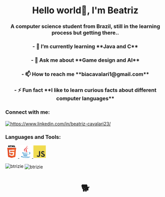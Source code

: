 <h1 align="center">Hello world👋, I'm Beatriz</h1>
<h3 align="center">A computer science student from Brazil, still in the learning process but getting there..</h3>

<h3 align="center">- 🌱 I’m currently learning **Java and C**</h3>
<h3 align="center">- 💬 Ask me about **Game design and AI**</h3>
<h3 align="center">- 📫 How to reach me **biacavalari1@gmail.com**</h3>
<h3 align="center">- ⚡ Fun fact **I like to learn curious facts about different computer languages**</h3>

<h3 align="left">Connect with me:</h3>
<p align="left">
<a href="https://www.linkedin.com/in/beatriz-cavalari23/" target="blank"><img align="center" src="https://raw.githubusercontent.com/rahuldkjain/github-profile-readme-generator/master/src/images/icons/Social/linked-in-alt.svg" alt="https://www.linkedin.com/in/beatriz-cavalari23/" height="30" width="40" /></a>
</p>

<h3 align="left">Languages and Tools:</h3>
<p align="left"> <a href="https://www.w3.org/html/" target="_blank" rel="noreferrer"> <img src="https://raw.githubusercontent.com/devicons/devicon/master/icons/html5/html5-original-wordmark.svg" alt="html5" width="40" height="40"/> </a> <a href="https://www.java.com" target="_blank" rel="noreferrer"> <img src="https://raw.githubusercontent.com/devicons/devicon/master/icons/java/java-original.svg" alt="java" width="40" height="40"/> </a> <a href="https://developer.mozilla.org/en-US/docs/Web/JavaScript" target="_blank" rel="noreferrer"> <img src="https://raw.githubusercontent.com/devicons/devicon/master/icons/javascript/javascript-original.svg" alt="javascript" width="40" height="40"/> </a> </p>

<p><img align="left" src="https://github-readme-stats.vercel.app/api/top-langs?username=btrizie&show_icons=true&locale=en&layout=compact" alt="btrizie" /></p>

<p>&nbsp;<img align="center" src="https://github-readme-stats.vercel.app/api?username=btrizie&show_icons=true&locale=en" alt="btrizie" /></p>

<h1 align="center">🐕</h1>

